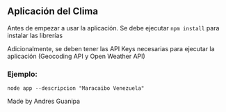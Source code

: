## Aplicación del Clima


Antes de empezar a usar la aplicación. Se debe ejecutar ```npm install``` para instalar las librerías


Adicionalmente, se deben tener las API Keys necesarias para ejecutar la aplicación (Geocoding API y Open Weather API)


### Ejemplo:
```
node app --descripcion "Maracaibo Venezuela"
```


Made by Andres Guanipa
